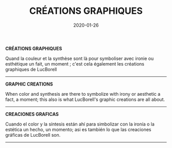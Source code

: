 ﻿---
layout: "gallery.njk"
date: "2020-01-26"
title: "CRÉATIONS GRAPHIQUES"
description: ""
cover : ""
image_scaling: "130" #en pixel, la taille verticale minimum des images presentes dans la gallery
products:
#   les images produits son dans le dossier "products"
#   - image: nom_de_l_image.jpg
#     link: https://www.pcagallery.com/example
   - image: ABSTRACTION.jpg
     link: https://www.pcagalleryart.com/product-page/abstraction-limited-edition-1-3
   - image: AMBIANCE.jpg
     link: https://www.pcagalleryart.com/product-page/ambiance-limited-edition-1-3
   - image: AXONOMETRIE.jpg
     link: https://www.pcagalleryart.com/product-page/axonom%C3%A9trie-limited-edition-1-3
   - image: CARNAVAL.jpg
     link: https://www.pcagalleryart.com/product-page/carnaval-limited-edition-1-3
   - image: CORONAVIRUS.jpg
     link: https://www.pcagalleryart.com/product-page/coronavirus-limited-edition-1-3
   - image: CROIX_MOI.jpg
     link: https://www.pcagalleryart.com/product-page/croix-moi-limited-edition-1-3
   - image: DEPLIANT.jpg
     link: https://www.pcagalleryart.com/product-page/d%C3%A9pliant-limited-edition-1-3
   - image: DONT_ASK_WHY.jpg
     link: https://www.pcagalleryart.com/product-page/don-t-ask-why-limited-edition-1-3
   - image: DOUBLE_SIMPLE.jpg
     link: https://www.pcagalleryart.com/product-page/double-simple-limited-edition-1-3
   - image: EDEN.jpg
     link: https://www.pcagalleryart.com/product-page/eden-limited-edition-1-3
   - image: ESPACE_TRAVERSE.jpg
     link: https://www.pcagalleryart.com/product-page/espace-travers%C3%A9-limited-edition-1-3
   - image: FEUILLES.jpg
     link: https://www.pcagalleryart.com/product-page/feuilles-limited-edition-1-3
   - image: FLOTTEMENT.jpg
     link: https://www.pcagalleryart.com/product-page/flottement-limited-edition-1-3
   - image: GEANT_ROSE.jpg
     link: https://www.pcagalleryart.com/product-page/g%C3%A9ant-rose-limited-edition-1-3
   - image: GPS.jpg
     link: https://www.pcagalleryart.com/product-page/gps-limited-edition-1-3
   - image: GRAPHISME.jpg
     link: https://www.pcagalleryart.com/product-page/graphisme-limited-edition-1-10
   - image: HESITATION.jpg
     link: https://www.pcagalleryart.com/product-page/multifacettes-limited-edition-1-3
   - image: HORIZON.jpg
     link: https://www.pcagalleryart.com/product-page/horizon-limited-edition-1-3
   - image: IL_ETAIT_UNE_FOIS.jpg
     link: https://www.pcagalleryart.com/product-page/il-etait-une-fois-limited-edition-1-3
   - image: IMPOSSIBILLITE.jpg
     link: https://www.pcagalleryart.com/product-page/impossibilit%C3%A9-limited-edition-1-3
   - image: INSTABILITE.jpg
     link: https://www.pcagalleryart.com/product-page/instabilit%C3%A9-limited-edition-1-3
   - image: JUNGLE.jpg
     link: https://www.pcagalleryart.com/product-page/jungle-limited-edition-1-3
   - image: KUB.jpg
     link: https://www.pcagalleryart.com/product-page/kub-limited-edition-1-3
   - image: LAVES_VOLCANIQUES.jpg
     link: https://www.pcagalleryart.com/product-page/laves-volcaniques-limited-edition-1-3
   - image: LE-VRAI-SAINT-SUAIRE.jpg
     link: https://www.pcagalleryart.com/product-page/le-vrai-saint-suaire-limited-edition-1-3
   - image: LIGNE_NOIRE.jpg
     link: https://www.pcagalleryart.com/product-page/ligne-noire-limited-edition-1-3
   - image: LOOK_AT_ME_PLEASE.jpg
     link: https://www.pcagalleryart.com/product-page/look-at-me-please-limited-edition-1-3
   - image: MASK.jpg
     link: https://www.pcagalleryart.com/product-page/mask-limited-edition-1-3
   - image: MULTIFACETTES.jpg
     link: https://www.pcagalleryart.com/product-page/multifacettes-limited-edition-1-3
   - image: NEURONAL.jpg
     link: https://www.pcagalleryart.com/product-page/neuronal-limited-edition-1-3
   - image: NO_DIRECTION_HOME.jpg
     link: https://www.pcagalleryart.com/product-page/no-direction-home-limited-edition-1-3
   - image: PAPILLONS.jpg
     link: https://www.pcagalleryart.com/product-page/papillons-limited-edition-1-3
   - image: PAYSAGE_URBAIN.jpg
     link: https://www.pcagalleryart.com/product-page/paysage-urbain-limited-edition-1-3
   - image: PILIERS.jpg
     link: https://www.
   - image: PROMENADE.jpg
     link: https://www.
   - image: SCARIFICATIONS.jpg
     link: https://www.
---
**CRÉATIONS GRAPHIQUES**

Quand la couleur et la synthèse sont là pour symboliser avec ironie ou esthétique un fait, un moment ; c'est cela également les créations graphiques de LucBorell

--------

**GRAPHIC CREATIONS**

When color and synthesis are there to symbolize with irony or aesthetic a fact, a moment; this also is what LucBorell's graphic creations are all about.

--------

**CREACIONES GRAFICAS**

Cuando el color y la síntesis están ahí para simbolizar con la ironía o la estética un hecho, un momento; asi es también lo que las creaciones gráficas de LucBorell son.

--------
